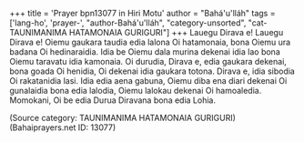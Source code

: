 +++
title = 'Prayer bpn13077 in Hiri Motu'
author = "Bahá'u'lláh"
tags = ['lang-ho', 'prayer-', "author-Bahá'u'lláh", "category-unsorted", "cat-TAUNIMANIMA HATAMONAIA GURIGURI"]
+++
Lauegu Dirava e!  Lauegu Dirava e!  Oiemu gaukara taudia edia lalona Oi hatamonaia, bona Oiemu ura badana Oi hedinaraidia.   Idia be Oiemu dala murina dekenai idia lao bona Oiemu taravatu idia kamonaia.  Oi durudia, Dirava e, edia gaukara dekenai, bona goada Oi henidia, Oi dekenai idia gaukara totona.  Dirava e, idia sibodia Oi rakatanidia lasi.  Idia edia aena gabuna, Oiemu diba ena diari dekenai Oi gunalaidia bona edia lalodia, Oiemu lalokau dekenai Oi hamoaledia.  Momokani, Oi be edia Durua Diravana bona edia Lohia.

(Source category: TAUNIMANIMA HATAMONAIA GURIGURI)
(Bahaiprayers.net ID: 13077)
